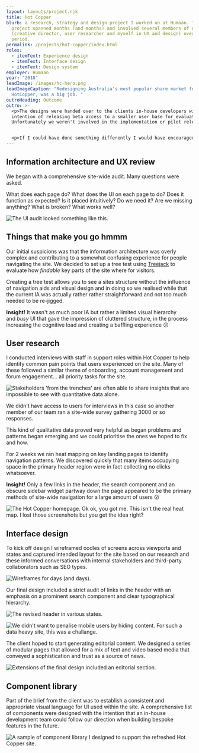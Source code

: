 ```yaml
---
layout: layouts/project.njk
title: Hot Copper
blurb: a research, strategy and design project I worked on at Humaan. The
  project spanned months (and months) and involved several members of our team
  (creative director, user researcher and myself in UX and design) over this
  period.
permalink: /projects/hot-copper/index.html
roles:
  - itemText: Experience design
  - itemText: Interface design
  - itemText: Design system
employer: Humaan
year: "2018"
leadImage: /images/hc-hero.png
leadImageCaption: "Redesigning Australia’s most popular share market forum,
  HotCopper, was a big job. "
outroHeading: Outcome
outro: >-
  <p>The designs were handed over to the clients in-house developers with the
  intention of releasing beta access to a smaller user base for evaluation.
  Unfortunately we weren't involved in the implementation or pilot release.</p>


  <p>If I could have done something differently I would have encouraged a more user centered design approach to this work, including usability testing post launch. Sadly, this isn't always possible in an agency context.</p>
---
```

## Information architecture and UX review

We began with a comprehensive site-wide audit. Many questions were asked. 

What does each page do? What does the UI on each page to do? Does it function as expected? Is it placed intuitively? Do we need it? Are we missing anything? What is broken? What works well?

![](/images/audit.png "The UI audit looked something like this.")

## Things that make you go hmmm

Our initial suspicions was that the information architecture was overly complex and contributing to a somewhat confusing experience for people navigating the site. We decided to set up a tree test using [Treejack](https://www.optimalworkshop.com/treejack "Visit Treejack") to evaluate how *findable* key parts of the site where for visitors.

Creating a tree test allows you to see a sites structure without the influence of navigation aids and visual design and in doing so we realised while that the current IA was actually rather rather straightforward and not too much needed to be re-jigged.

**Insight!** It wasn't as much poor IA but rather a limited visual hierarchy and *busy* UI that gave the impression of cluttered structure, in the process increasing the cognitive load and creating a baffling experience 😕

## User research

I conducted interviews with staff in support roles within Hot Copper to help identify common pain points that users experienced on the site. Many of these followed a similar theme of onboarding, account management and forum engagement... all priority tasks for the site.

![](/images/beavis.gif "Stakeholders 'from the trenches' are often able to share insights that are impossible to see with quantitative data alone.")

We didn't have access to users for interviews in this case so another member of our team ran a site-wide survey gathering 3000 or so responses.

This kind of qualitative data proved very helpful as began problems and patterns began emerging and we could prioritise the ones we hoped to fix and how.

For 2 weeks we ran heat mapping on key landing pages to identify navigation patterns. We discovered quickly that many items occupying space in the primary header region were in fact collecting no clicks whatsoever.

**Insight!** Only a few links in the header, the search component and an obscure sidebar widget partway down the page appeared to be the primary methods of site-wide navigation for a large amount of users 😮

![](/images/hc-heatmap.gif "The Hot Copper homepage. Ok ok, you got me. This isn't the real heat map. I lost those screenshots but you get the idea right?")

## Interface design

To kick off design I wireframed oodles of screens across viewports and states and captured intended layout for the site based on our research and these informed conversations with internal stakeholders and third-party collaborators such as SEO types.

![](/images/wireframes.gif "Wireframes for days (and days).")

Our final design included a strict audit of links in the header with an emphasis on a prominent search component and clear typographical hierarchy.

![](/images/hc-header.jpg "The revised header in various states.")

![](/images/hc-mobile.jpg "We didn't want to penalise mobile users by hiding content. For such a data heavy site, this was a challange.")

The client hoped to start generating editorial content. We designed a series of modular pages that allowed for a mix of text and video based media that conveyed a sophistication and trust as a source of news.

![](/images/hc-editorial.jpg "Extensions of the final design included an editorial section.")

## Component library

Part of the brief from the client was to establish a consistent and appropriate visual language for UI used within the site. A comprehensive list of components were designed with the intention that an in-house development team could follow our direction when building bespoke features in the future.

![](/images/hc-ui.jpg "A sample of component library I designed to support the refreshed Hot Copper site.")